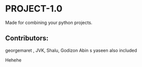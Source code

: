 # PROJECT-1.0

Made for combining your python projects.

## Contributors:
georgemaret ,
JVK,
 Shalu, 
Godizon
Abin s yaseen also included 

Hehehe

